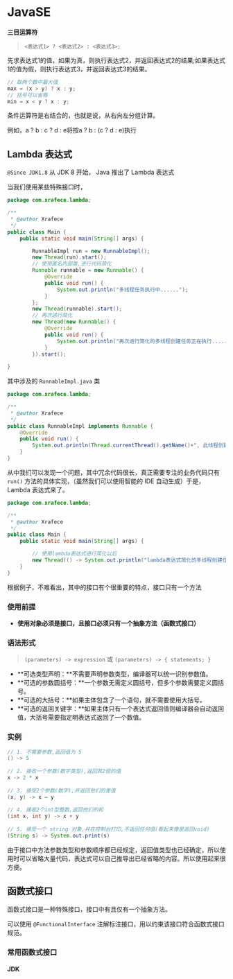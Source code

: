 # JavaSE

**三目运算符**

> `<表达式1> ? <表达式2> : <表达式3>;`

先求表达式1的值，如果为真，则执行表达式2，并返回表达式2的结果;如果表达式1的值为假，则执行表达式3，并返回表达式3的结果。

```java
// 取两个数中最大值
max = (x > y) ? x : y;
// 括号可以省略
min = x < y ? x : y;
```

条件运算符是右结合的，也就是说，从右向左分组计算。

例如，a ? b : c ? d : e将按a ? b : (c ? d : e)执行

## Lambda 表达式

`@Since JDK1.8` 从 JDK 8 开始， Java 推出了 Lambda 表达式



当我们使用某些特殊接口时，

```java
package com.xrafece.lambda;

/**
 * @author Xrafece
 */
public class Main {
    public static void main(String[] args) {

        RunnableImpl run = new RunnableImpl();
        new Thread(run).start();
        // 使用匿名内部类,进行代码简化
        Runnable runnable = new Runnable() {
            @Override
            public void run() {
                System.out.println("多线程任务执行中......");
            }
        };
        new Thread(runnable).start();
        // 再次进行简化
        new Thread(new Runnable() {
            @Override
            public void run() {
                System.out.println("再次进行简化的多线程创建任务正在执行......");
            }
        }).start();
        
}
```

其中涉及的  `RunnableImpl.java` 类

```java
package com.xrafece.lambda;

/**
 * @author Xrafece
 */
public class RunnableImpl implements Runnable {
    @Override
    public void run() {
        System.out.println(Thread.currentThread().getName()+", 此线程创建了。");
    }
}
```

从中我们可以发现一个问题，其中冗余代码很长，真正需要专注的业务代码只有 `run()` 方法的具体实现，（虽然我们可以使用智能的 IDE 自动生成）于是，Lambda 表达式来了。

```java
package com.xrafece.lambda;

/**
 * @author Xrafece
 */
public class Main {
    public static void main(String[] args) {

        // 使用lambda表达式进行简化以后
        new Thread(() -> System.out.println("lambda表达式简化的多线程创建任务正在执行......")).start();
    }
}
```

根据例子，不难看出，其中的接口有个很重要的特点，接口只有一个方法

### 使用前提

* **使用对象必须是接口，且接口必须只有一个抽象方法（函数式接口）**

### 语法形式

> `(parameters) -> expression` 或  `(parameters) -> { statements; }`

- **可选类型声明：**不需要声明参数类型，编译器可以统一识别参数值。
- **可选的参数圆括号：**一个参数无需定义圆括号，但多个参数需要定义圆括号。
- **可选的大括号：**如果主体包含了一个语句，就不需要使用大括号。
- **可选的返回关键字：**如果主体只有一个表达式返回值则编译器会自动返回值，大括号需要指定明表达式返回了一个数值。

### 实例

```java
// 1. 不需要参数,返回值为 5  
() -> 5  
  
// 2. 接收一个参数(数字类型),返回其2倍的值  
x -> 2 * x  
  
// 3. 接受2个参数(数字),并返回他们的差值  
(x, y) -> x – y  
  
// 4. 接收2个int型整数,返回他们的和  
(int x, int y) -> x + y  
  
// 5. 接受一个 string 对象,并在控制台打印,不返回任何值(看起来像是返回void)  
(String s) -> System.out.print(s)
```

由于接口中方法参数类型和参数顺序都已经规定，返回值类型也已经确定，所以使用时可以省略大量代码，表达式可以自己推导出已经省略的内容。所以使用起来很方便。

## 函数式接口

函数式接口是一种特殊接口，接口中有且仅有一个抽象方法。

可以使用 `@FunctionalInterface` 注解标注接口，用以约束该接口符合函数式接口规范。

### 常用函数式接口

#### JDK

